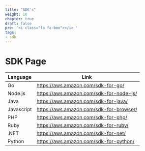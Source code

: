 ```yaml
---
title: "SDK's"
weight: 10
chapter: true
draft: false
pre: '<i class="fa fa-box"></i> '
tags:
- sdk
---
```


# SDK Page


| Language   	| Link                                    	|
|------------	|-----------------------------------------	|
| Go         	| https://aws.amazon.com/sdk-for-go/      	|
| Node.js    	| https://aws.amazon.com/sdk-for-node-js/ 	|
| Java       	| https://aws.amazon.com/sdk-for-java/    	|
| Javascript 	| https://aws.amazon.com/sdk-for-browser/ 	|
| PHP        	| https://aws.amazon.com/sdk-for-php/     	|
| Ruby       	| https://aws.amazon.com/sdk-for-ruby/    	|
| .NET       	| https://aws.amazon.com/sdk-for-net/     	|
| Python     	| https://aws.amazon.com/sdk-for-python/  	|